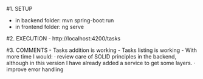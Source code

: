 

#1. SETUP
 - in backend folder: mvn spring-boot:run
 - in frontend folder: ng serve

#2. EXECUTION
    - http://localhost:4200/tasks

#3. COMMENTS 
    - Tasks addition is working 
    - Tasks listing is working
    - With more time I would:
                · review care of SOLID principles in the backend, although in this version I have already added a service to get some layers.
                · improve error handling